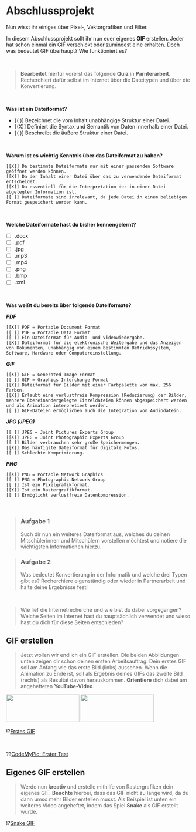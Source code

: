 # Abschlussprojekt

Nun wisst ihr einiges über Pixel-, Vektorgrafiken und Filter. 

In diesem Abschlussprojekt sollt ihr nun euer eigenes **GIF** erstellen. Jeder hat schon einmal ein GIF verschickt oder zumindest eine erhalten. Doch was bedeutet GIF überhaupt? Wie funktioniert es? 

<br>

>**Bearbeitet** hierfür vorerst das folgende **Quiz** in **Parnterarbeit**. Recherchiert dafür selbst im Internet über die Dateitypen und über die Konvertierung. 

<br>

**Was ist ein Dateiformat?**

- [( )] Bezeichnet die vom Inhalt unabhängige Struktur einer Datei.
- [(X)] Definiert die Syntax und Semantik von Daten innerhalb einer Datei.
- [( )] Beschreibt die äußere Struktur einer Datei.
   
<br>

**Warum ist es wichtig Kenntnis über das Dateiformat zu haben?**

    [[X]] Da bestimmte Dateiformate nur mit einer passenden Software geöffnet werden können.
    [[X]] Da der Inhalt einer Datei über das zu verwendende Dateiformat entscheidet.
    [[X]] Da essentiell für die Interpretation der in einer Datei abgelegten Information ist.
    [[ ]] Dateiformate sind irrelevant, da jede Datei in einem beliebigen Format gespeichert werden kann. 

<br>

**Welche Dateiformate hast du bisher kennengelernt?**

- [ ] .docx
- [ ] .pdf
- [ ] .jpg
- [ ] .mp3
- [ ] .mp4
- [ ] .png
- [ ] .bmp
- [ ] .xml

<br>

**Was weißt du bereits über folgende Dateiformate?**

**_PDF_**

    [[X]] PDF = Portable Document Format
    [[ ]] PDF = Portable Data Format
    [[ ]] Ein Dateiformat für Audio- und Videowiedergabe.
    [[X]] Dateiformat für die elektronische Weitergabe und das Anzeigen von Dokumenten, unabhängig von einem bestimmten Betriebssystem, Software, Hardware oder Computereinstellung.

**_GIF_**

    [[X]] GIF = Generated Image Format
    [[ ]] GIF = Graphics Interchange Format
    [[X]] Dateiformat für Bilder mit einer Farbpalette von max. 256 Farben.
    [[X]] Erlaubt eine verlustfreie Kompression (Reduzierung) der Bilder, mehrere übereinandergelegte Einzeldateien können abgespeichert werden und als Animation interpretiert werden.
    [[ ]] GIF-Dateien ermöglichen auch die Integration von Audiodatein.

**_JPG (JPEG)_**

    [[ ]] JPEG = Joint Pictures Experts Group
    [[X]] JPEG = Joint Photographic Experts Group
    [[ ]] Bilder verbrauchen sehr große Speichermengen.
    [[X]] Das häufigste Dateiformat für digitale Fotos.
    [[ ]] Schlechte Komprimierung.

**_PNG_**

    [[X]] PNG = Portable Network Graphics
    [[ ]] PNG = Photographic Network Group
    [[ ]] Ist ein Pixelgrafikformat.
    [[X]] Ist ein Rastergrafikformat.
    [[ ]] Ermöglicht verlustfreie Datenkompression.

<br>

> <h3>Aufgabe 1</h3>
> Such dir nun ein weiteres Dateiformat aus, welches du deinen Mitschülerinnen und Mitschülern vorstellen möchtest und notiere die wichtigsten Informationen hierzu.

> <h3>Aufgabe 2</h3>
> Was bedeutet Konvertierung in der Informatik und welche drei Typen gibt es? Recherchiere eigenständig oder wieder in Partnerarbeit und halte deine Ergebnisse fest!

<br>

>Wie lief die Internetrecherche und wie bist du dabei vorgegangen? Welche Seiten im Internet hast du hauptsächlich verwendet und wieso hast du dich für diese Seiten entschieden?



## GIF erstellen
> Jetzt wollen wir endlich ein GIF erstellen. Die beiden Abbildungen unten zeigen dir schon deinen ersten Arbeitsauftrag. Dein erstes GIF soll am Anfang wie das erste Bild (links) aussehen. Wenn die Animation zu Ende ist, soll als Ergebnis deines GIFs das zweite Bild (rechts) als Resultat davon herauskommen. **Orientiere** dich dabei am angehefteten **YouTube-Video**.

<img src="Bilder/GIF-Dach_1.png" height="75px" width="200px"> <img src="Bilder/GIF-Dach_2.png" height="75px" width="200px"> 

!?[Erstes GIF](https://www.youtube.com/watch?v=V1t0Uy-l8Nc)

<br>

??[CodeMyPic: Erster Test](https://codemypic.de)



## Eigenes GIF erstellen
> Werde nun **kreativ** und erstelle mithilfe von Rastergrafiken dein eigenes GIF. **Beachte** hierbei, dass das GIF nicht zu lange wird, da du dann umso mehr Bilder erstellen musst. Als Beispiel ist unten ein weiteres Video angeheftet, indem das Spiel **Snake** als GIF erstellt wurde. 

!?[Snake GIF](https://www.youtube.com/watch?v=vDrMilDtSOk)